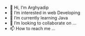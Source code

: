 - 👋 Hi, I’m Arghyadip 
- 👀 I’m interested in web Developing 
- 🌱 I’m currently learning Java
- 💞️ I’m looking to collaborate on ...
- 📫 How to reach me ...

<!---
dipenginedev7/dipenginedev7 is a ✨ special ✨ repository because its `README.md` (this file) appears on your GitHub profile.
You can click the Preview link to take a look at your changes.
--->
